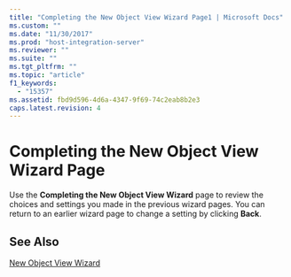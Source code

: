 ```yaml
---
title: "Completing the New Object View Wizard Page1 | Microsoft Docs"
ms.custom: ""
ms.date: "11/30/2017"
ms.prod: "host-integration-server"
ms.reviewer: ""
ms.suite: ""
ms.tgt_pltfrm: ""
ms.topic: "article"
f1_keywords: 
  - "15357"
ms.assetid: fbd9d596-4d6a-4347-9f69-74c2eab8b2e3
caps.latest.revision: 4
---
```

# Completing the New Object View Wizard Page
Use the **Completing the New Object View Wizard** page to review the choices and settings you made in the previous wizard pages. You can return to an earlier wizard page to change a setting by clicking **Back**.  
  
## See Also  
 [New Object View Wizard](../core/new-object-view-wizard1.md)